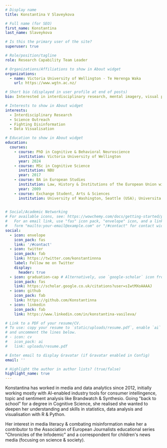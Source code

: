 ```yaml
---
# Display name
title: Konstantina V Slaveykova 

# Full name (for SEO)
first_name: Konstantina
last_name: Slaveykova

# Is this the primary user of the site?
superuser: true

# Role/position/tagline
role: Research Capability Team Leader

# Organizations/Affiliations to show in About widget
organizations:
  - name: Victoria University of Wellington - Te Herenga Waka 
    url: https://www.wgtn.ac.nz/

# Short bio (displayed in user profile at end of posts)
bio: Interested in interdisciplinary research, mental imagery, visual perception, data viz.

# Interests to show in About widget
interests:
  - Interdisciplinary Research
  - Science Outreach 
  - Fighting Disinformation
  - Data Visualisation

# Education to show in About widget
education:
  courses:
    - course: PhD in Cognitive & Behavioral Neuroscience 
      institution: Victoria University of Wellington
      year: 2024
    - course: MSc in Cognitive Science
      institution: NBU
      year: 2017
    - course: BA in European Studies 
      institution: Law, History & Institutions of the European Union with Minor in Media Studies, Sofia University
      year: 2009
    - course: Exchange Student, Arts & Sciences 
      institution: University of Washington, Seattle (USA); Universita degli studi di Macerata, Macerata (Italy)
      

# Social/Academic Networking
# For available icons, see: https://wowchemy.com/docs/getting-started/page-builder/#icons
#   For an email link, use "fas" icon pack, "envelope" icon, and a link in the
#   form "mailto:your-email@example.com" or "/#contact" for contact widget.
social:
  - icon: envelope
    icon_pack: fas
    link: '/#contact'
  - icon: twitter
    icon_pack: fab
    link: https://twitter.com/konstantinnna
    label: Follow me on Twitter
    display:
      header: true
  - icon: graduation-cap # Alternatively, use `google-scholar` icon from `ai` icon pack
    icon_pack: fas
    link: https://scholar.google.co.uk/citations?user=sIwtMXoAAAAJ
  - icon: github
    icon_pack: fab
    link: https://github.com/Konstantinna
  - icon: linkedin
    icon_pack: fab
    link: https://www.linkedin.com/in/konstantina-vasileva/

# Link to a PDF of your resume/CV.
# To use: copy your resume to `static/uploads/resume.pdf`, enable `ai` icons in `params.yaml`,
# and uncomment the lines below.
# - icon: cv
#   icon_pack: ai
#   link: uploads/resume.pdf

# Enter email to display Gravatar (if Gravatar enabled in Config)
email: ''

# Highlight the author in author lists? (true/false)
highlight_name: true
---
```


Konstantina has worked in media and data analytics since 2012, initially working mostly with AI-enabled industry tools for consumer intellingence, topic and sentiment analysis like Brandwatch & Synthesio. Going "back to school" for a degree in Cognitive Science, she realised she wanted to deepen her understanding and skills in statistics, data analysis and visualisation with R & Python.

Her interest in media literacy & combating misinformation make her a contributor to the Association of European Journalists educational series "Chronicles of the Infodemic" and a correspondent for children's news media (focusing on science & society).
